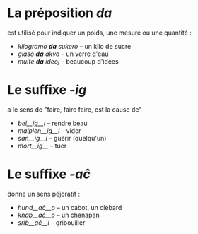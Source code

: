 # La préposition *da*

est utilisé pour indiquer un poids, une mesure ou une quantité :

- *kilogramo __da__ sukero* – un kilo de sucre
- *glaso __da__ akvo* – un verre d'eau
- *multe __da__ ideoj* – beaucoup d'idées 

# Le suffixe *-ig*

a le sens de "faire, faire faire, est la cause de"

- *bel__ig__i* – rendre beau
- *malplen__ig__i* – vider
- *san__ig__i* – guérir (quelqu'un)
- *mort__ig__* – tuer 

# Le suffixe *-aĉ*

donne un sens péjoratif :

- *hund__aĉ__o* – un cabot, un clébard
- *knab__aĉ__o* – un chenapan
- *srib__aĉ__i* – gribouiller
 
